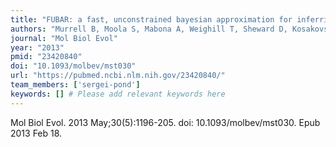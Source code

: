 ```yaml
---
title: "FUBAR: a fast, unconstrained bayesian approximation for inferring selection"
authors: "Murrell B, Moola S, Mabona A, Weighill T, Sheward D, Kosakovsky Pond SL, Scheffler K."
journal: "Mol Biol Evol"
year: "2013"
pmid: "23420840"
doi: "10.1093/molbev/mst030"
url: "https://pubmed.ncbi.nlm.nih.gov/23420840/"
team_members: ['sergei-pond']
keywords: [] # Please add relevant keywords here
---
```

Mol Biol Evol. 2013 May;30(5):1196-205. doi: 10.1093/molbev/mst030. Epub 2013 Feb 18.